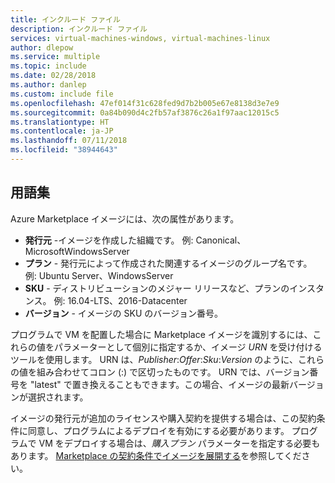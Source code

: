```yaml
---
title: インクルード ファイル
description: インクルード ファイル
services: virtual-machines-windows, virtual-machines-linux
author: dlepow
ms.service: multiple
ms.topic: include
ms.date: 02/28/2018
ms.author: danlep
ms.custom: include file
ms.openlocfilehash: 47ef014f31c628fed9d7b2b005e67e8138d3e7e9
ms.sourcegitcommit: 0a84b090d4c2fb57af3876c26a1f97aac12015c5
ms.translationtype: HT
ms.contentlocale: ja-JP
ms.lasthandoff: 07/11/2018
ms.locfileid: "38944643"
---
```

## <a name="terminology"></a>用語集

Azure Marketplace イメージには、次の属性があります。

* **発行元** -イメージを作成した組織です。 例: Canonical、MicrosoftWindowsServer
* 
  **プラン** - 発行元によって作成された関連するイメージのグループ名です。 例: Ubuntu Server、WindowsServer
* 
  **SKU** - ディストリビューションのメジャー リリースなど、プランのインスタンス。 例: 16.04-LTS、2016-Datacenter
* **バージョン** - イメージの SKU のバージョン番号。 

プログラムで VM を配置した場合に Marketplace イメージを識別するには、これらの値をパラメーターとして個別に指定するか、イメージ *URN* を受け付けるツールを使用します。 URN は、*Publisher*:*Offer*:*Sku*:*Version* のように、これらの値を組み合わせてコロン (:) で区切ったものです。 URN では、バージョン番号を "latest" で置き換えることもできます。この場合、イメージの最新バージョンが選択されます。 

イメージの発行元が追加のライセンスや購入契約を提供する場合は、この契約条件に同意し、プログラムによるデプロイを有効にする必要があります。 プログラムで VM をデプロイする場合は、*購入プラン* パラメーターを指定する必要もあります。 [Marketplace の契約条件でイメージを展開する](#deploy-an-image-with-marketplace-terms)を参照してください。